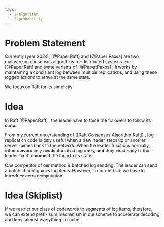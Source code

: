 ```yaml
---
tags:
  - 𝔗-algorithm
  - 𝔗-probability
---
```


# Problem Statement

Currently (year 2024), [@Paper:Raft] and [@Paper:Paxos] are two mainstream consensus algorithms for distributed systems. For [@Paper:Raft] and some variants of [@Paper:Paxos] , it works by maintaining a consistent log between multiple replications, and using these logged actions to arrive at the same state. 

We focus on Raft for its simplicity. 

# Idea

In Raft [@Paper:Raft] , the leader have to force the followers to follow its state. 

From my current understanding of [[Raft Consensus Algorithm|Raft]] , log replication code is only useful when a new leader steps up or another server comes back to the network. When the leader functions normally, other servers only needs the latest log entry, and they must reply to the leader for it to **commit** the log into its state. 

One competitor of our method is batched log sending. The leader can send a batch of contiguious log items. However, in our method, we have to introduce extra computation. 

# Idea (Skiplist)

If we restrict our class of codewords to segments of log items, therefore, we can extend prefix sum mechanism in our scheme to accelerate decoding and keep almost everything in cache. 

